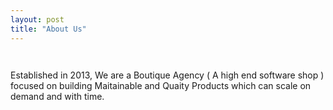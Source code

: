 ```yaml
---
layout: post
title: "About Us"
---
```


<div>
<p style="margin-top:3em">
Established in 2013, We are a Boutique Agency ( A high end software shop ) focused on building Maitainable and Quaity Products which can scale on demand and with time.
</p>
</div>
